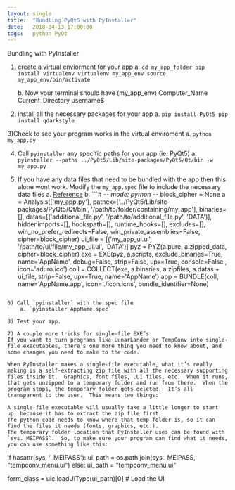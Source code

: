 ```yaml
---
layout: single
title:  "Bundling PyQt5 with PyInstaller"
date:   2018-04-13 17:00:00
tags:   python PyQt
---
```



Bundling with PyInstaller
1) create a virtual enviorment for your app
	a. ```cd my_app_folder
		  pip install virtualenv
		  virtualenv my_app_env
		  source my_app_env/bin/activate
		  ```

	b. Now your terminal should have (my_app_env) Computer_Name Current_Directory username$ 
2) install all the necessary packages for your app
	a. ```pip install PyQt5
		  pip install qdarkstyle```

3)Check to see your program works in the virtual enviroment
	a. `python my_app.py`

4) Call `pyinstaller` any specific paths for your app (ie. PyQt5)
	a. `pyinstaller --paths ../PyQt5/Lib/site-packages/PyQt5/Qt/bin -w my_app.py`

5) If you have any data files that need to be bundled with the app then this alone wont work. Modify the `my_app.spec` file to include the necessary data files
	a. [Reference](http://helloworldbookblog.com/distributing-python-programs-part-2-the-harder-stuff/)
	b. ```# -*- mode: python -*-
block_cipher = None
a = Analysis(['my_app.py'],
             pathex=['../PyQt5/Lib/site-packages/PyQt5/Qt/bin', '/path/to/folder/containing/my_app'],
             binaries=[],
             datas=[('additional_file.py', '/path/to/additional_file.py', 'DATA')],
             hiddenimports=[],
             hookspath=[],
             runtime_hooks=[],
             excludes=[],
             win_no_prefer_redirects=False,
             win_private_assemblies=False,
             cipher=block_cipher)
ui_file =  [('my_app_ui.ui', '/path/to/ui/file/my_app_ui.ui', 'DATA')]
pyz = PYZ(a.pure, a.zipped_data,
             cipher=block_cipher)
exe = EXE(pyz,
          a.scripts,
          exclude_binaries=True,
          name='AppName',
          debug=False,
          strip=False,
          upx=True,
          console=False , icon='aduro.ico')
coll = COLLECT(exe,
               a.binaries,
               a.zipfiles,
               a.datas + ui_file,
               strip=False,
               upx=True,
               name='AppName')
app = BUNDLE(coll,
             name='AppName.app',
             icon='./icon.icns',
             bundle_identifier=None)
```

6) Call `pyinstaller` with the spec file
	a. `pyinstaller AppName.spec`

8) Test your app.

7) A couple more tricks for single-file EXE’s
If you want to turn programs like LunarLander or TempConv into single-file executables, there’s one more thing you need to know about, and some changes you need to make to the code.

When PyInstaller makes a single-file executable, what it’s really making is a self-extracting zip file with all the necessary supporting files inside it.  Graphics, font files, .UI files, etc.  When it runs, that gets unzipped to a temporary folder and run from there.  When the program stops, the temporary folder gets deleted.  It’s all transparent to the user.  This means two things:

A single-file executable will usually take a little longer to start up, because it has to extract the zip file first.
The python code needs to know where that temp folder is, so it can find the files it needs (fonts, graphics, etc.).
The temporary folder location that PyInstaller uses can be found with `sys._MEIPASS`.  So, to make sure your program can find what it needs, you can use something like this:

```
if hasattr(sys, '_MEIPASS'):
    ui_path = os.path.join(sys._MEIPASS, "tempconv_menu.ui")
else:
    ui_path = "tempconv_menu.ui"

form_class = uic.loadUiType(ui_path)[0]     # Load the UI
```

